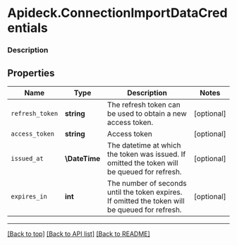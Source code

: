 # Apideck.ConnectionImportDataCredentials

### Description

## Properties
Name | Type | Description | Notes
------------ | ------------- | ------------- | -------------
`refresh_token` | **string** | The refresh token can be used to obtain a new access token. | [optional] 
`access_token` | **string** | Access token | [optional] 
`issued_at` | **\DateTime** | The datetime at which the token was issued. If omitted the token will be queued for refresh. | [optional] 
`expires_in` | **int** | The number of seconds until the token expires. If omitted the token will be queued for refresh. | [optional] 





---

[[Back to top]](#) [[Back to API list]](../../../../README.md#documentation-for-api-endpoints) [[Back to README]](../../../../README.md)


